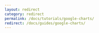 ```yaml
---
layout: redirect
category: redirect
permalink: /docs/tutorials/google-charts/
redirect: /docs/guides/google-charts/
---
```

